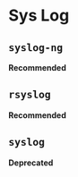 # Sys Log

## `syslog-ng`

**Recommended**

## `rsyslog`

**Recommended**

## `syslog`

**Deprecated**
